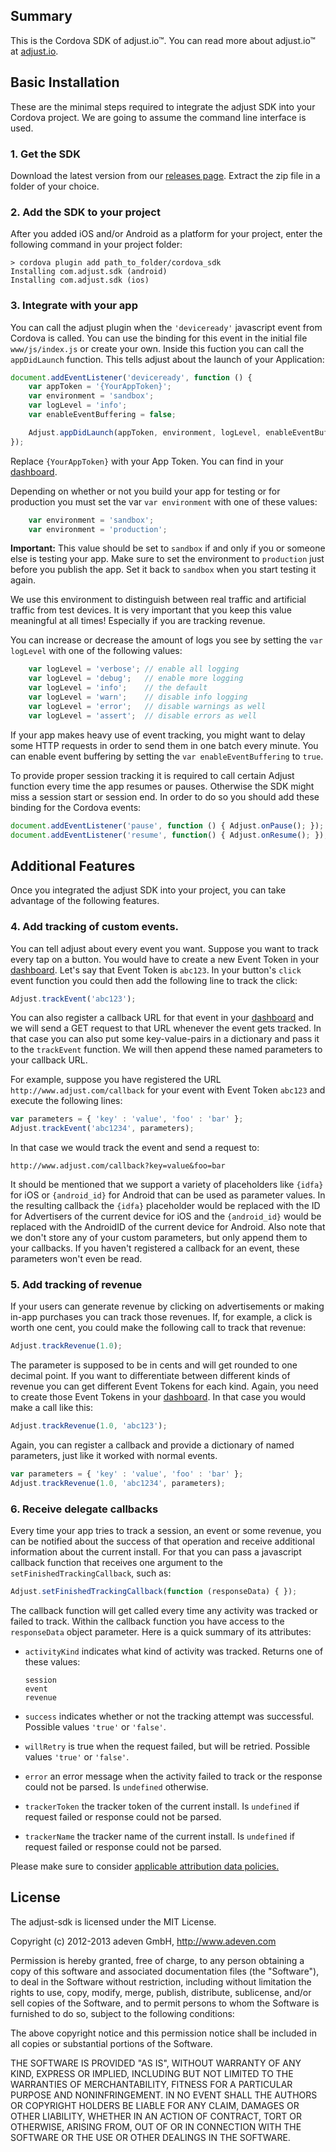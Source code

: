 ## Summary

This is the Cordova SDK of adjust.io™. You can read more about adjust.io™ at
[adjust.io].

## Basic Installation

These are the minimal steps required to integrate the adjust SDK into your
Cordova project. We are going to assume the command line interface is used.

### 1. Get the SDK

Download the latest version from our [releases page][releases]. Extract the
zip file in a folder of your choice.

### 2. Add the SDK to your project

After you added iOS and/or Android as a platform for your project, enter the
following command in your project folder:

```
> cordova plugin add path_to_folder/cordova_sdk
Installing com.adjust.sdk (android)
Installing com.adjust.sdk (ios)
```

### 3. Integrate with your app

You can call the adjust plugin when the `'deviceready'` javascript event from
Cordova is called. You can use the binding for this event in the initial file
`www/js/index.js` or create your own. Inside this fuction you can call the
`appDidLaunch` function. This tells adjust about the launch of your
Application:

```javascript
document.addEventListener('deviceready', function () {
    var appToken = '{YourAppToken}';
    var environment = 'sandbox';
    var logLevel = 'info';
    var enableEventBuffering = false;

    Adjust.appDidLaunch(appToken, environment, logLevel, enableEventBuffering);
});
```

Replace `{YourAppToken}` with your App Token. You can find in your [dashboard].

Depending on whether or not you build your app for testing or for production
you must set the var `var environment` with one of these values:

```javascript
    var environment = 'sandbox';
    var environment = 'production';
```

**Important:** This value should be set to `sandbox` if and only if you or
someone else is testing your app. Make sure to set the environment to
`production` just before you publish the app. Set it back to `sandbox` when you
start testing it again.

We use this environment to distinguish between real traffic and artificial
traffic from test devices. It is very important that you keep this value
meaningful at all times! Especially if you are tracking revenue.

You can increase or decrease the amount of logs you see by setting the `var
logLevel` with one of the following values:

```javascript
    var logLevel = 'verbose'; // enable all logging
    var logLevel = 'debug';   // enable more logging
    var logLevel = 'info';    // the default
    var logLevel = 'warn';    // disable info logging
    var logLevel = 'error';   // disable warnings as well
    var logLevel = 'assert';  // disable errors as well
```

If your app makes heavy use of event tracking, you might want to delay some
HTTP requests in order to send them in one batch every minute. You can enable
event buffering by setting the `var enableEventBuffering` to `true`.

To provide proper session tracking it is required to call certain Adjust
function every time the app resumes or pauses. Otherwise the SDK might miss a
session start or session end. In order to do so you should add these binding
for the Cordova events:

```javascript
document.addEventListener('pause', function () { Adjust.onPause(); });
document.addEventListener('resume', function() { Adjust.onResume(); });
```

## Additional Features

Once you integrated the adjust SDK into your project, you can take advantage of
the following features.

### 4. Add tracking of custom events.

You can tell adjust about every event you want. Suppose you want to track every
tap on a button. You would have to create a new Event Token in your
[dashboard]. Let's say that Event Token is `abc123`. In your button's `click`
event function you could then add the following line to track the click:

```javascript
Adjust.trackEvent('abc123');
```

You can also register a callback URL for that event in your [dashboard] and we
will send a GET request to that URL whenever the event gets tracked. In that
case you can also put some key-value-pairs in a dictionary and pass it to the
`trackEvent` function. We will then append these named parameters to your
callback URL.

For example, suppose you have registered the URL
`http://www.adjust.com/callback` for your event with Event Token `abc123` and
execute the following lines:

```javascript
var parameters = { 'key' : 'value', 'foo' : 'bar' };
Adjust.trackEvent('abc1234', parameters);
```

In that case we would track the event and send a request to:

```
http://www.adjust.com/callback?key=value&foo=bar
```

It should be mentioned that we support a variety of placeholders like `{idfa}`
for iOS or `{android_id}` for Android that can be used as parameter values.  In
the resulting callback the `{idfa}` placeholder would be replaced with the ID
for Advertisers of the current device for iOS and the `{android_id}` would be
replaced with the AndroidID of the current device for Android. Also note that
we don't store any of your custom parameters, but only append them to your
callbacks.  If you haven't registered a callback for an event, these parameters
won't even be read.

### 5. Add tracking of revenue

If your users can generate revenue by clicking on advertisements or making
in-app purchases you can track those revenues. If, for example, a click is
worth one cent, you could make the following call to track that revenue:

```javascript
Adjust.trackRevenue(1.0);
```

The parameter is supposed to be in cents and will get rounded to one decimal
point. If you want to differentiate between different kinds of revenue you can
get different Event Tokens for each kind. Again, you need to create those Event
Tokens in your [dashboard]. In that case you would make a call like this:

```javascript
Adjust.trackRevenue(1.0, 'abc123');
```

Again, you can register a callback and provide a dictionary of named
parameters, just like it worked with normal events.

```javascript
var parameters = { 'key' : 'value', 'foo' : 'bar' };
Adjust.trackRevenue(1.0, 'abc1234', parameters);
```

### 6. Receive delegate callbacks

Every time your app tries to track a session, an event or some revenue, you can
be notified about the success of that operation and receive additional
information about the current install. For that you can pass a javascript
callback function that receives one argument to the
`setFinishedTrackingCallback`, such as:

```javascript
Adjust.setFinishedTrackingCallback(function (responseData) { });
```

The callback function will get called every time any activity was tracked or
failed to track. Within the callback function you have access to the
`responseData` object parameter. Here is a quick summary of its attributes:

- `activityKind` indicates what kind of activity was tracked.
  Returns one of these values:

    ```
    session
    event
    revenue
    ```

- `success` indicates whether or not the tracking attempt was successful.
  Possible values `'true'` or `'false'`.
- `willRetry` is true when the request failed, but will be retried. Possible
  values `'true'` or `'false'`.
- `error` an error message when the activity failed to track or the response
  could not be parsed. Is `undefined` otherwise.
- `trackerToken` the tracker token of the current install. Is `undefined` if
  request failed or response could not be parsed.
- `trackerName` the tracker name of the current install. Is `undefined` if
  request failed or response could not be parsed.

Please make sure to consider [applicable attribution data policies.][attribution-data]

[releases]: https://github.com/adjust/cordova_sdk/releases
[adjust.io]: http://adjust.io
[dashboard]: http://adjust.io
[attribution-data]: https://github.com/adjust/sdks/blob/master/doc/attribution-data.md

## License

The adjust-sdk is licensed under the MIT License.

Copyright (c) 2012-2013 adeven GmbH,
http://www.adeven.com

Permission is hereby granted, free of charge, to any person obtaining a copy of
this software and associated documentation files (the "Software"), to deal in
the Software without restriction, including without limitation the rights to
use, copy, modify, merge, publish, distribute, sublicense, and/or sell copies
of the Software, and to permit persons to whom the Software is furnished to do
so, subject to the following conditions:

The above copyright notice and this permission notice shall be included in all
copies or substantial portions of the Software.

THE SOFTWARE IS PROVIDED "AS IS", WITHOUT WARRANTY OF ANY KIND, EXPRESS OR
IMPLIED, INCLUDING BUT NOT LIMITED TO THE WARRANTIES OF MERCHANTABILITY,
FITNESS FOR A PARTICULAR PURPOSE AND NONINFRINGEMENT. IN NO EVENT SHALL THE
AUTHORS OR COPYRIGHT HOLDERS BE LIABLE FOR ANY CLAIM, DAMAGES OR OTHER
LIABILITY, WHETHER IN AN ACTION OF CONTRACT, TORT OR OTHERWISE, ARISING FROM,
OUT OF OR IN CONNECTION WITH THE SOFTWARE OR THE USE OR OTHER DEALINGS IN THE
SOFTWARE.
